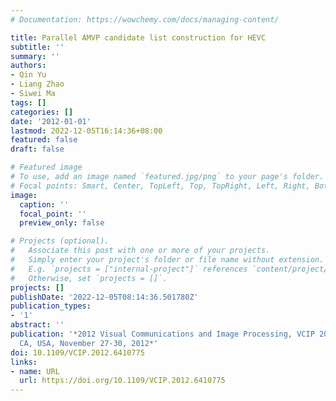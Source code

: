 ```yaml
---
# Documentation: https://wowchemy.com/docs/managing-content/

title: Parallel AMVP candidate list construction for HEVC
subtitle: ''
summary: ''
authors:
- Qin Yu
- Liang Zhao
- Siwei Ma
tags: []
categories: []
date: '2012-01-01'
lastmod: 2022-12-05T16:14:36+08:00
featured: false
draft: false

# Featured image
# To use, add an image named `featured.jpg/png` to your page's folder.
# Focal points: Smart, Center, TopLeft, Top, TopRight, Left, Right, BottomLeft, Bottom, BottomRight.
image:
  caption: ''
  focal_point: ''
  preview_only: false

# Projects (optional).
#   Associate this post with one or more of your projects.
#   Simply enter your project's folder or file name without extension.
#   E.g. `projects = ["internal-project"]` references `content/project/deep-learning/index.md`.
#   Otherwise, set `projects = []`.
projects: []
publishDate: '2022-12-05T08:14:36.501780Z'
publication_types:
- '1'
abstract: ''
publication: '*2012 Visual Communications and Image Processing, VCIP 2012, San Diego,
  CA, USA, November 27-30, 2012*'
doi: 10.1109/VCIP.2012.6410775
links:
- name: URL
  url: https://doi.org/10.1109/VCIP.2012.6410775
---
```

